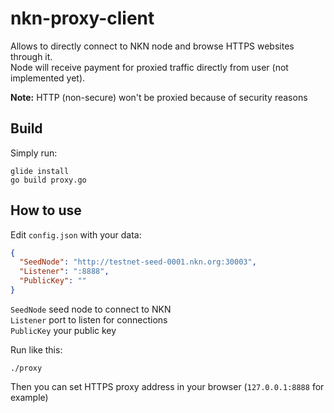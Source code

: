# nkn-proxy-client
Allows to directly connect to NKN node and browse HTTPS websites through it.  
Node will receive payment for proxied traffic directly from user (not implemented yet).

**Note:** HTTP (non-secure) won't be proxied because of security reasons

## Build
Simply run:
```shell
glide install
go build proxy.go
```

## How to use
Edit `config.json` with your data:
```json
{
  "SeedNode": "http://testnet-seed-0001.nkn.org:30003",
  "Listener": ":8888",
  "PublicKey": ""
}
```
`SeedNode` seed node to connect to NKN  
`Listener` port to listen for connections  
`PublicKey` your public key

Run like this:
```shell
./proxy
```

Then you can set HTTPS proxy address in your browser (`127.0.0.1:8888` for example)
